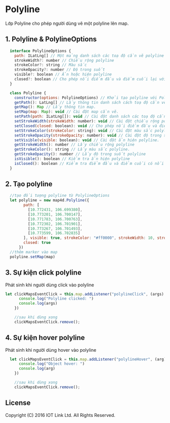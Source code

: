 # Polyline
Lớp Polyline cho phép người dùng vẽ một polyline lên map.

## 1. Polyline & PolylineOptions

```javascript
  interface PolylineOptions {
    path: ILatLng[] // Một mảng danh sách các toạ độ cần vẽ polyline lên map.
    strokeWidth?: number // Chiều rộng polyline
    strokeColor?: string // Màu sắc
    strokeOpacity?: number // Độ trong suốt
    visible?: boolean // Ẩn hoặc hiện polyline
    closed?: boolean // Cho phép nối điểm đầu và điểm cuối lại với nhau.
  }

  class Polyline {
    constructor(options: PolylineOptions) // Khởi tạo polyline với PolylineOptions
    getPath(): LatLng[] // Lấy thông tin danh sách cách toạ độ cần vẽ polyline
    getMap(): Map // Lấy thông tin map.
    setMap(map: Map): void // Cài đặt map cần vẽ.
    setPath(path: ILatLng[]): void // Cài đặt danh sách các toạ độ cần vẽ.
    setStrokeWidth(strokeWidth: number): void // Cài đặt chiều rộng polyline.
    setClosed(closed: boolean): void // Cho phép nối điểm đầu và điểm cuối.
    setStrokeColor(strokeColor: string): void // Cài đặt màu sắc polyline.
    setStrokeOpacity(strokeOpacity: number): void // Cài đặt độ trong suốt cho polyline.
    setVisible(visible: boolean): void // Cài đặt ẩn hiện polyline.
    getStrokeWidth(): number // Lấy chiều rộng polyline
    getStrokeColor(): string // Lấy màu sắc polyline.
    getStrokeOpacity(): number // Lấy độ trong suốt polyline
    isVisible(): boolean // Kiểm tra ẩn hiện polyline
    isClosed(): boolean // Kiểm tra điểm đầu và điểm cuối có nối lại với nhau không ?
  }
```


## 2. Tạo polyline

```javascript
  //tạo đối tượng polyline từ PolylineOptions
  let polyline = new map4d.Polyline({
        path: [
          [10.772431, 106.699380],
          [10.773201, 106.700147],
          [10.771783, 106.700763],
          [10.772302, 106.701901],
          [10.773267, 106.701493],
          [10.773599, 106.702835]
        ], visible: true, strokeColor: "#ff0000", strokeWidth: 10, strokeOpacity: 1.0,
        closed: true
      })
  //thêm marker vào map    
  polyline.setMap(map)
```

## 3. Sự kiện click polyline

Phát sinh khi người dùng click vào polyline

```javascript
let clickMapsEventClick = this.map.addListener("polylineClick", (args) => {
      console.log("Polyline clicked: ")
      console.log(args)
    })

    //sau khi dùng xong
    clickMapsEventClick.remove();
```

## 4. Sự kiện hover polyline

Phát sinh khi người dùng hover vào polyline

```javascript
  let clickMapsEventClick = this.map.addListener("polylineHover", (arg) => {
      console.log("Object hover: ")
      console.log(arg)
    })

    //sau khi dùng xong
    clickMapsEventClick.remove();
```

License
-------

Copyright (C) 2016 IOT Link Ltd. All Rights Reserved.
